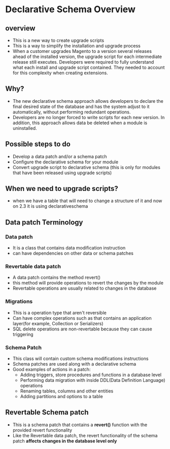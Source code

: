 # Declarative Schema Overview

## overview
* This is a new way to create upgrade scripts
* This is a way to simplify the installation and upgrade process
* When a customer upgrades Magento to a version several releases ahead of the installed version,
the upgrade script for each intermediate release still executes.
Developers were required to fully understand what each install and upgrade script contained.
They needed to account for this complexity when creating extensions.

## Why?
* The new declarative schema approach allows developers to declare the final desired state of the database
 and has the system adjust to it automatically, without performing redundant operations.
 * Developers are no longer forced to write scripts for each new version.
 In addition, this approach allows data be deleted when a module is uninstalled.

## Possible steps to do
* Develop a data patch  and/or a schema patch
* Configure the declarative schema for your module
* Convert upgrade script to declarative schema (this is only for modules that have been released using upgrade scripts)

## When we need to upgrade scripts?
* when we have a table that will need to change a structure of it and now on 2.3 it is using declarativeschema

## Data patch Terminology

### Data patch
* It is a class that contains data modification instruction
* can have dependencies on other data or schema patches

### Revertable data patch
* A data patch contains the method revert()
* this method will provide operations to revert the changes by the module
* Revertable operations are usually related to changes in the database

### Migrations
* This is a operation type that aren't reversible
* Can have complex operations such as that contains an application layer(for example, Collection or Serializers)
* SQL delete operations are non-revertable because they can cause triggering

### Schema Patch
* This class will contain custom schema modifications instructions
* Schema patches are used along with a declarative schema
* Good examples of actions in a patch:
  * Adding triggers, store procedures and functions in a database level
  * Performing data migration with inside DDL(Data Definition Language) operations
  * Renaming tables, columns and other entities
  * Adding partitions and options to a table

## Revertable Schema patch
* This is a schema patch that contains a **revert()** function with the provided revert functionality
* Like the Revertable data patch, the revert functionality of the schema patch **affects changes in the database level only**
